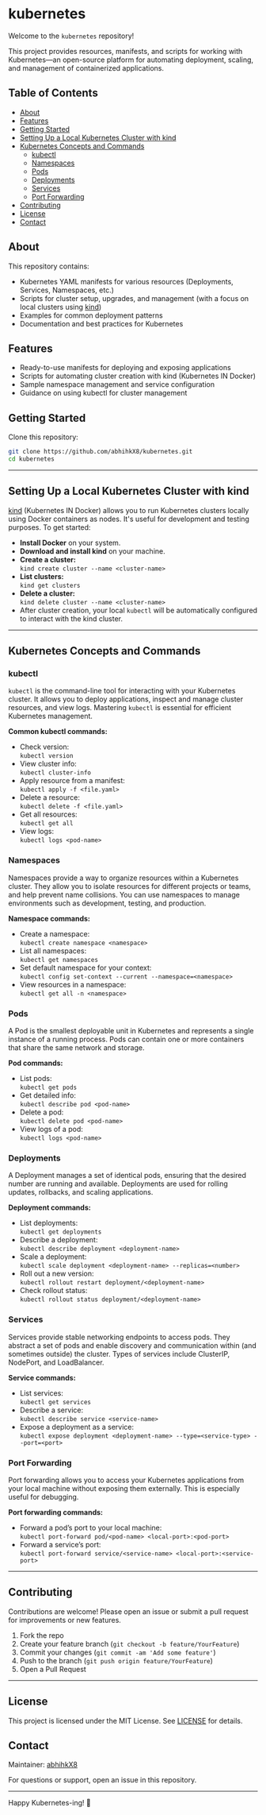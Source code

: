 # kubernetes

Welcome to the `kubernetes` repository!

This project provides resources, manifests, and scripts for working with Kubernetes—an open-source platform for automating deployment, scaling, and management of containerized applications.

## Table of Contents

- [About](#about)
- [Features](#features)
- [Getting Started](#getting-started)
- [Setting Up a Local Kubernetes Cluster with kind](#setting-up-a-local-kubernetes-cluster-with-kind)
- [Kubernetes Concepts and Commands](#kubernetes-concepts-and-commands)
  - [kubectl](#kubectl)
  - [Namespaces](#namespaces)
  - [Pods](#pods)
  - [Deployments](#deployments)
  - [Services](#services)
  - [Port Forwarding](#port-forwarding)
- [Contributing](#contributing)
- [License](#license)
- [Contact](#contact)

## About

This repository contains:

- Kubernetes YAML manifests for various resources (Deployments, Services, Namespaces, etc.)
- Scripts for cluster setup, upgrades, and management (with a focus on local clusters using [kind](https://kind.sigs.k8s.io/))
- Examples for common deployment patterns
- Documentation and best practices for Kubernetes

## Features

- Ready-to-use manifests for deploying and exposing applications
- Scripts for automating cluster creation with kind (Kubernetes IN Docker)
- Sample namespace management and service configuration
- Guidance on using kubectl for cluster management

## Getting Started

Clone this repository:

```bash
git clone https://github.com/abhihkX8/kubernetes.git
cd kubernetes
```

---

## Setting Up a Local Kubernetes Cluster with kind

[kind](https://kind.sigs.k8s.io/) (Kubernetes IN Docker) allows you to run Kubernetes clusters locally using Docker containers as nodes. It's useful for development and testing purposes. To get started:

- **Install Docker** on your system.
- **Download and install kind** on your machine.
- **Create a cluster:**  
  `kind create cluster --name <cluster-name>`
- **List clusters:**  
  `kind get clusters`
- **Delete a cluster:**  
  `kind delete cluster --name <cluster-name>`
- After cluster creation, your local `kubectl` will be automatically configured to interact with the kind cluster.

---

## Kubernetes Concepts and Commands

### kubectl

`kubectl` is the command-line tool for interacting with your Kubernetes cluster. It allows you to deploy applications, inspect and manage cluster resources, and view logs. Mastering `kubectl` is essential for efficient Kubernetes management.

**Common kubectl commands:**
- Check version:  
  `kubectl version`
- View cluster info:  
  `kubectl cluster-info`
- Apply resource from a manifest:  
  `kubectl apply -f <file.yaml>`
- Delete a resource:  
  `kubectl delete -f <file.yaml>`
- Get all resources:  
  `kubectl get all`
- View logs:  
  `kubectl logs <pod-name>`

### Namespaces

Namespaces provide a way to organize resources within a Kubernetes cluster. They allow you to isolate resources for different projects or teams, and help prevent name collisions. You can use namespaces to manage environments such as development, testing, and production.

**Namespace commands:**
- Create a namespace:  
  `kubectl create namespace <namespace>`
- List all namespaces:  
  `kubectl get namespaces`
- Set default namespace for your context:  
  `kubectl config set-context --current --namespace=<namespace>`
- View resources in a namespace:  
  `kubectl get all -n <namespace>`

### Pods

A Pod is the smallest deployable unit in Kubernetes and represents a single instance of a running process. Pods can contain one or more containers that share the same network and storage.

**Pod commands:**
- List pods:  
  `kubectl get pods`
- Get detailed info:  
  `kubectl describe pod <pod-name>`
- Delete a pod:  
  `kubectl delete pod <pod-name>`
- View logs of a pod:  
  `kubectl logs <pod-name>`

### Deployments

A Deployment manages a set of identical pods, ensuring that the desired number are running and available. Deployments are used for rolling updates, rollbacks, and scaling applications.

**Deployment commands:**
- List deployments:  
  `kubectl get deployments`
- Describe a deployment:  
  `kubectl describe deployment <deployment-name>`
- Scale a deployment:  
  `kubectl scale deployment <deployment-name> --replicas=<number>`
- Roll out a new version:  
  `kubectl rollout restart deployment/<deployment-name>`
- Check rollout status:  
  `kubectl rollout status deployment/<deployment-name>`

### Services

Services provide stable networking endpoints to access pods. They abstract a set of pods and enable discovery and communication within (and sometimes outside) the cluster. Types of services include ClusterIP, NodePort, and LoadBalancer.

**Service commands:**
- List services:  
  `kubectl get services`
- Describe a service:  
  `kubectl describe service <service-name>`
- Expose a deployment as a service:  
  `kubectl expose deployment <deployment-name> --type=<service-type> --port=<port>`

### Port Forwarding

Port forwarding allows you to access your Kubernetes applications from your local machine without exposing them externally. This is especially useful for debugging.

**Port forwarding commands:**
- Forward a pod’s port to your local machine:  
  `kubectl port-forward pod/<pod-name> <local-port>:<pod-port>`
- Forward a service’s port:  
  `kubectl port-forward service/<service-name> <local-port>:<service-port>`

---

## Contributing

Contributions are welcome! Please open an issue or submit a pull request for improvements or new features.

1. Fork the repo
2. Create your feature branch (`git checkout -b feature/YourFeature`)
3. Commit your changes (`git commit -am 'Add some feature'`)
4. Push to the branch (`git push origin feature/YourFeature`)
5. Open a Pull Request

---

## License

This project is licensed under the MIT License. See [LICENSE](LICENSE) for details.

## Contact

Maintainer: [abhihkX8](https://github.com/abhihkX8)

For questions or support, open an issue in this repository.

---

Happy Kubernetes-ing! 🚀
